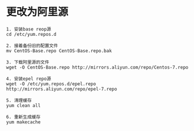 # 更改为阿里源

    1. 安装base reop源  
    cd /etc/yum.repos.d

    2. 接着备份旧的配置文件  
    mv CentOS-Base.repo CentOS-Base.repo.bak

    3. 下载阿里源的文件  
    wget -O CentOS-Base.repo http://mirrors.aliyun.com/repo/Centos-7.repo

    4. 安装epel repo源  
    wget -O /etc/yum.repos.d/epel.repo http://mirrors.aliyun.com/repo/epel-7.repo

    5. 清理缓存  
    yum clean all

    6. 重新生成缓存  
    yum makecache
